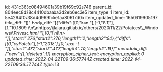 id: 431c363c08494601a39b19f69c92e746
parent_id: 804eec8d28c4410dbaaba3d2eb6ec3e5
item_type: 1
item_id: 5e4294f0738d4d969fc5e1aa80617d0b
item_updated_time: 1650619905197
title_diff: "[]"
body_diff: "[{\"diffs\":[[0,\"han \"],[-1,\"8.1)\"],[1,\"10.1809)\\\n\\\nhttps://jlajara.gitlab.io/others/2020/11/22/Potatoes\\\\_Windows\\\\_Privesc.html \"],[0,\"\\\n\\\n> \"]],\"start1\":276,\"start2\":276,\"length1\":12,\"length2\":94},{\"diffs\":[[0,\"cyPotato\"],[-1,\"2018\"],[0,\".exe -t \"]],\"start1\":477,\"start2\":477,\"length1\":20,\"length2\":16}]"
metadata_diff: {"new":{},"deleted":[]}
encryption_cipher_text: 
encryption_applied: 0
updated_time: 2022-04-22T09:36:57.744Z
created_time: 2022-04-22T09:36:57.744Z
type_: 13